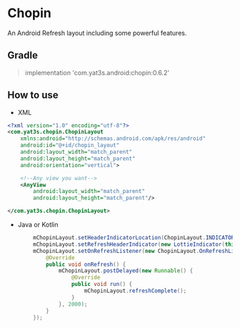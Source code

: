 # Chopin
An Android Refresh layout including some powerful features.

## Gradle
> implementation 'com.yat3s.android:chopin:0.6.2'

## How to use
- XML 
```xml
<?xml version="1.0" encoding="utf-8"?>
<com.yat3s.chopin.ChopinLayout
    xmlns:android="http://schemas.android.com/apk/res/android"
    android:id="@+id/chopin_layout"
    android:layout_width="match_parent"
    android:layout_height="match_parent"
    android:orientation="vertical">

    <!--Any view you want-->
    <AnyView
        android:layout_width="match_parent"
        android:layout_height="match_parent"/>

</com.yat3s.chopin.ChopinLayout>
```

- Java or Kotlin
```java
        mChopinLayout.setHeaderIndicatorLocation(ChopinLayout.INDICATOR_LOCATION_BEHIND);
        mChopinLayout.setRefreshHeaderIndicator(new LottieIndicator(this, "victory.json", 0.1f));
        mChopinLayout.setOnRefreshListener(new ChopinLayout.OnRefreshListener() {
            @Override
            public void onRefresh() {
                mChopinLayout.postDelayed(new Runnable() {
                    @Override
                    public void run() {
                        mChopinLayout.refreshComplete();
                    }
                }, 2000);
            }
        });
```

